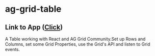 # ag-grid-table

## Link to App ([Click](https://fluffy-duckanoo-a73256.netlify.app/))

A Table working with React and AG Grid Community.Set up Rows and Columns, set some Grid Properties, use the Grid's API and listen to Grid events.
